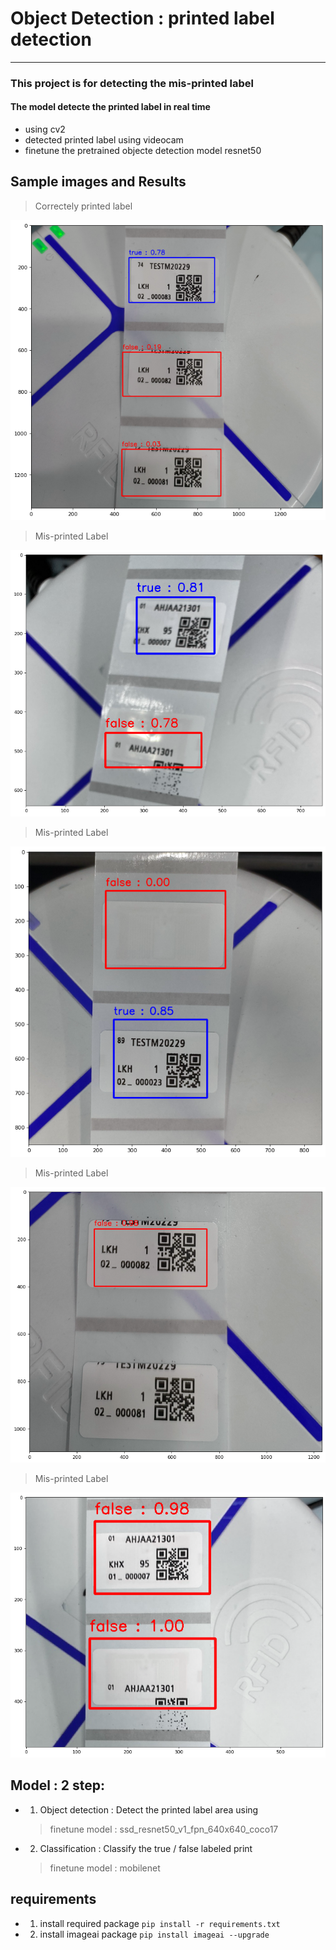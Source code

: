 # Object Detection : printed label detection 

------------------

### This project is for detecting the mis-printed label 

#### The model detecte the printed label in real time 
- using cv2 
- detected printed label using videocam 
- finetune the pretrained objecte detection model resnet50



## Sample images and Results

> Correctely printed label
<img src="./data/images/results/r1.png">

> Mis-printed Label
<img src="./data/images/results/r2.png">

> Mis-printed Label
<img src="./data/images/results/r3.png">

> Mis-printed Label
<img src="./data/images/results/r4.png">

> Mis-printed Label
<img src="./data/images/results/r5.png">


## Model : 2 step:
- 1) Object detection 
    : Detect the printed label area using 
   > finetune model : ssd_resnet50_v1_fpn_640x640_coco17
- 2) Classification 
    : Classify the true / false labeled print 
   > finetune model : mobilenet 


## requirements 

- 1. install required package 
`pip install -r requirements.txt`

- 2. install imageai package
`pip install imageai --upgrade`

